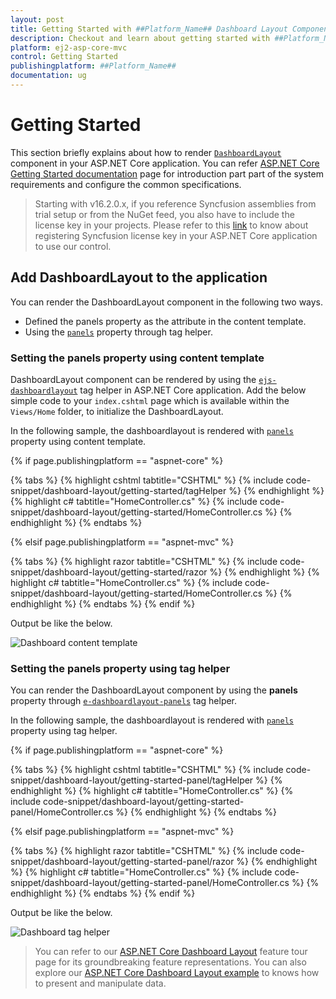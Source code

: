 ```yaml
---
layout: post
title: Getting Started with ##Platform_Name## Dashboard Layout Component
description: Checkout and learn about getting started with ##Platform_Name## Dashboard Layout component of Syncfusion, and more details.
platform: ej2-asp-core-mvc
control: Getting Started
publishingplatform: ##Platform_Name##
documentation: ug
---
```



# Getting Started

 This section briefly explains about how to render [`DashboardLayout`](https://help.syncfusion.com/cr/cref_files/aspnetcore-js2/Syncfusion.EJ2~Syncfusion.EJ2.Layouts.DashboardLayout.html) component in your ASP.NET Core application. You can refer [ASP.NET Core Getting Started documentation](../getting-started) page for introduction part part of the system requirements and configure the common specifications.

> Starting with v16.2.0.x, if you reference Syncfusion assemblies from trial setup or from the NuGet feed,
you also have to include the license key in your projects.
Please refer to this [link](https://help.syncfusion.com/common/essential-studio/licensing/license-key) to know about registering Syncfusion license key in your ASP.NET Core application to use our control.

## Add DashboardLayout to the application

You can render the DashboardLayout component in the following two ways.

* Defined the panels property as the attribute in the content template.
* Using the [`panels`](https://help.syncfusion.com/cr/cref_files/aspnetcore-js2/Syncfusion.EJ2~Syncfusion.EJ2.Layouts.DashboardLayout~Panels.html) property through tag helper.

### Setting the panels property using content template

DashboardLayout component can be rendered by using the [`ejs-dashboardlayout`](https://help.syncfusion.com/cr/cref_files/aspnetcore-js2/Syncfusion.EJ2~Syncfusion.EJ2.Layouts.DashboardLayout.html) tag helper in ASP.NET Core application. Add the below simple code to your `index.cshtml` page which is available within the `Views/Home` folder, to initialize the DashboardLayout.

In the following sample, the dashboardlayout is rendered with [`panels`](https://help.syncfusion.com/cr/cref_files/aspnetcore-js2/Syncfusion.EJ2~Syncfusion.EJ2.Layouts.DashboardLayout~Panels.html) property using content template.

{% if page.publishingplatform == "aspnet-core" %}

{% tabs %}
{% highlight cshtml tabtitle="CSHTML" %}
{% include code-snippet/dashboard-layout/getting-started/tagHelper %}
{% endhighlight %}
{% highlight c# tabtitle="HomeController.cs" %}
{% include code-snippet/dashboard-layout/getting-started/HomeController.cs %}
{% endhighlight %}
{% endtabs %}

{% elsif page.publishingplatform == "aspnet-mvc" %}

{% tabs %}
{% highlight razor tabtitle="CSHTML" %}
{% include code-snippet/dashboard-layout/getting-started/razor %}
{% endhighlight %}
{% highlight c# tabtitle="HomeController.cs" %}
{% include code-snippet/dashboard-layout/getting-started/HomeController.cs %}
{% endhighlight %}
{% endtabs %}
{% endif %}



Output be like the below.

![Dashboard content template](./images/content_template.PNG)

### Setting the panels property using tag helper

You can render the DashboardLayout component by using the **panels** property through [`e-dashboardlayout-panels`](https://help.syncfusion.com/cr/cref_files/aspnetcore-js2/Syncfusion.EJ2~Syncfusion.EJ2.Layouts.DashboardLayoutPanels.html) tag helper.

In the following sample, the dashboardlayout is rendered with [`panels`](https://help.syncfusion.com/cr/cref_files/aspnetcore-js2/Syncfusion.EJ2~Syncfusion.EJ2.Layouts.DashboardLayout~Panels.html) property using tag helper.

{% if page.publishingplatform == "aspnet-core" %}

{% tabs %}
{% highlight cshtml tabtitle="CSHTML" %}
{% include code-snippet/dashboard-layout/getting-started-panel/tagHelper %}
{% endhighlight %}
{% highlight c# tabtitle="HomeController.cs" %}
{% include code-snippet/dashboard-layout/getting-started-panel/HomeController.cs %}
{% endhighlight %}
{% endtabs %}

{% elsif page.publishingplatform == "aspnet-mvc" %}

{% tabs %}
{% highlight razor tabtitle="CSHTML" %}
{% include code-snippet/dashboard-layout/getting-started-panel/razor %}
{% endhighlight %}
{% highlight c# tabtitle="HomeController.cs" %}
{% include code-snippet/dashboard-layout/getting-started-panel/HomeController.cs %}
{% endhighlight %}
{% endtabs %}
{% endif %}



Output be like the below.

![Dashboard tag helper](./images/tag_helper.PNG)

> You can refer to our [ASP.NET Core Dashboard Layout](https://www.syncfusion.com/aspnet-core-ui-controls/dashboard-layout) feature tour page for its groundbreaking feature representations. You can also explore our [ASP.NET Core Dashboard Layout example](https://ej2.syncfusion.com/aspnetcore/DashboardLayout/DefaultFunctionalities#/material) to knows how to present and manipulate data.
